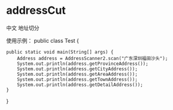 addressCut
==========
中文 地址切分

使用示例：
public class Test {

	public static void main(String[] args) {
		Address address = AddressScanner2.scan("广东深圳福田沙头");
		System.out.println(address.getProvinceAddress());
		System.out.println(address.getCityAddress());
		System.out.println(address.getAreaAddress());
		System.out.println(address.getTownAddress());
		System.out.println(address.getDetailAddress());
	}

}
